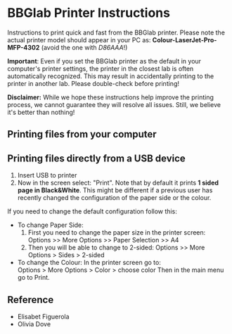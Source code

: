 # BBGlab Printer Instructions

Instructions to print quick and fast from the BBGlab printer. 
Please note the actual printer model should appear in your PC as: **Colour-LaserJet-Pro-MFP-4302** (avoid the one with *_D86AAA_*!)

**Important**: Even if you set the BBGlab printer as the default in your computer's printer settings, the printer in the closest lab is often automatically recognized. This may result in accidentally printing to the printer in another lab. Please double-check before printing! 

**Disclaimer:** While we hope these instructions help improve the printing process, we cannot guarantee they will resolve all issues. Still, we believe it's better than nothing!

## Printing files from your computer

## Printing files directly from a USB device

1.  Insert USB to printer
2.  Now in the screen select: "Print".  Note that by default it prints **1 sided page in Black&White**. This might be different if a previous user has recently changed the configuration of the paper side or the colour.  

If you need to change the default configuration follow this:
-   To change Paper Side:
    1. First you need to change the paper size in the printer screen:   
	    Options >> More Options >> Paper Selection >> A4  
    2. Then you will be able to change to 2-sided:
	    Options >> More Options > Sides > 2-sided
-   To change the Colour:
	In the printer screen go to:  
    Options > More Options > Color > choose color
Then in the main menu go to Print.

## Reference
- Elisabet Figuerola
- Olivia Dove
